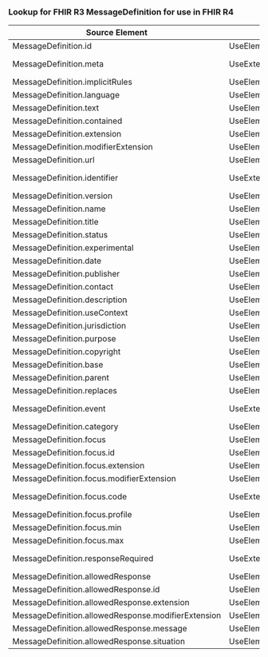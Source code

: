 ### Lookup for FHIR R3 MessageDefinition for use in FHIR R4

| Source Element | Usage | Target |
| -------------- | ----- | ------ |
| MessageDefinition.id | UseElementSameName | MessageDefinition.id |
| MessageDefinition.meta | UseExtension | http://hl7.org/fhir/3.0/StructureDefinition/extension-MessageDefinition.meta |
| MessageDefinition.implicitRules | UseElementSameName | MessageDefinition.implicitRules |
| MessageDefinition.language | UseElementSameName | MessageDefinition.language |
| MessageDefinition.text | UseElementSameName | MessageDefinition.text |
| MessageDefinition.contained | UseElementSameName | MessageDefinition.contained |
| MessageDefinition.extension | UseElementSameName | MessageDefinition.extension |
| MessageDefinition.modifierExtension | UseElementSameName | MessageDefinition.modifierExtension |
| MessageDefinition.url | UseElementSameName | MessageDefinition.url |
| MessageDefinition.identifier | UseExtension | http://hl7.org/fhir/3.0/StructureDefinition/extension-MessageDefinition.identifier |
| MessageDefinition.version | UseElementSameName | MessageDefinition.version |
| MessageDefinition.name | UseElementSameName | MessageDefinition.name |
| MessageDefinition.title | UseElementSameName | MessageDefinition.title |
| MessageDefinition.status | UseElementSameName | MessageDefinition.status |
| MessageDefinition.experimental | UseElementSameName | MessageDefinition.experimental |
| MessageDefinition.date | UseElementSameName | MessageDefinition.date |
| MessageDefinition.publisher | UseElementSameName | MessageDefinition.publisher |
| MessageDefinition.contact | UseElementSameName | MessageDefinition.contact |
| MessageDefinition.description | UseElementSameName | MessageDefinition.description |
| MessageDefinition.useContext | UseElementSameName | MessageDefinition.useContext |
| MessageDefinition.jurisdiction | UseElementSameName | MessageDefinition.jurisdiction |
| MessageDefinition.purpose | UseElementSameName | MessageDefinition.purpose |
| MessageDefinition.copyright | UseElementSameName | MessageDefinition.copyright |
| MessageDefinition.base | UseElementSameName | MessageDefinition.base |
| MessageDefinition.parent | UseElementSameName | MessageDefinition.parent |
| MessageDefinition.replaces | UseElementSameName | MessageDefinition.replaces |
| MessageDefinition.event | UseExtension | http://hl7.org/fhir/3.0/StructureDefinition/extension-MessageDefinition.event |
| MessageDefinition.category | UseElementSameName | MessageDefinition.category |
| MessageDefinition.focus | UseElementSameName | MessageDefinition.focus |
| MessageDefinition.focus.id | UseElementSameName | MessageDefinition.focus.id |
| MessageDefinition.focus.extension | UseElementSameName | MessageDefinition.focus.extension |
| MessageDefinition.focus.modifierExtension | UseElementSameName | MessageDefinition.focus.modifierExtension |
| MessageDefinition.focus.code | UseExtension | http://hl7.org/fhir/3.0/StructureDefinition/extension-MessageDefinition.focus.code |
| MessageDefinition.focus.profile | UseElementSameName | MessageDefinition.focus.profile |
| MessageDefinition.focus.min | UseElementSameName | MessageDefinition.focus.min |
| MessageDefinition.focus.max | UseElementSameName | MessageDefinition.focus.max |
| MessageDefinition.responseRequired | UseExtension | http://hl7.org/fhir/3.0/StructureDefinition/extension-MessageDefinition.responseRequired |
| MessageDefinition.allowedResponse | UseElementSameName | MessageDefinition.allowedResponse |
| MessageDefinition.allowedResponse.id | UseElementSameName | MessageDefinition.allowedResponse.id |
| MessageDefinition.allowedResponse.extension | UseElementSameName | MessageDefinition.allowedResponse.extension |
| MessageDefinition.allowedResponse.modifierExtension | UseElementSameName | MessageDefinition.allowedResponse.modifierExtension |
| MessageDefinition.allowedResponse.message | UseElementSameName | MessageDefinition.allowedResponse.message |
| MessageDefinition.allowedResponse.situation | UseElementSameName | MessageDefinition.allowedResponse.situation |

